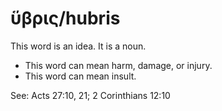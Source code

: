 # ὕβρις/hubris
This word is an idea. It is a noun.

* This word can mean harm, damage, or injury.
* This word can mean insult. 

See: Acts 27:10, 21; 2 Corinthians 12:10
